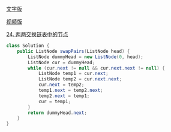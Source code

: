 [文字版](https://programmercarl.com/0024.%E4%B8%A4%E4%B8%A4%E4%BA%A4%E6%8D%A2%E9%93%BE%E8%A1%A8%E4%B8%AD%E7%9A%84%E8%8A%82%E7%82%B9.html)

[视频版](https://www.bilibili.com/video/BV1YT411g7br)

[24. 两两交换链表中的节点](https://leetcode.cn/problems/swap-nodes-in-pairs)

```Java
class Solution {
    public ListNode swapPairs(ListNode head) {
        ListNode dummyHead = new ListNode(0, head);
        ListNode cur = dummyHead;
        while (cur.next != null && cur.next.next != null) {
            ListNode temp1 = cur.next;
            ListNode temp2 = cur.next.next;
            cur.next = temp2;
            temp1.next = temp2.next;
            temp2.next = temp1;
            cur = temp1;
        }
        return dummyHead.next;
    }
}
```